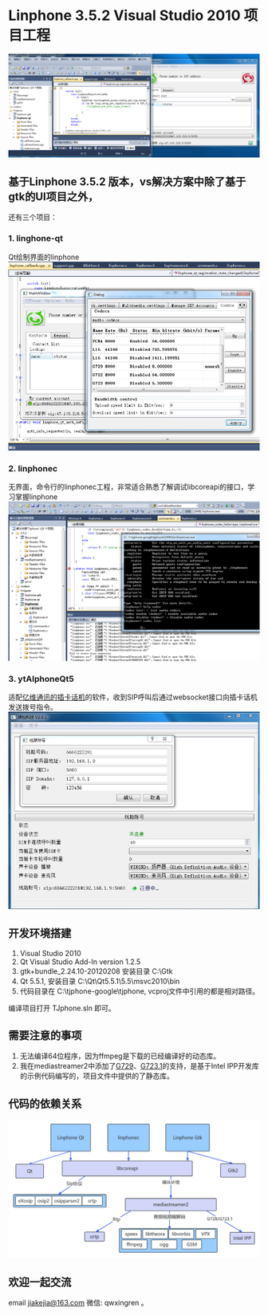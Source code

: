 # Linphone 3.5.2 Visual Studio 2010 项目工程

![screenshot](debug_linphoneqt.PNG)

## 基于Linphone 3.5.2 版本，vs解决方案中除了基于gtk的UI项目之外，
还有三个项目：

### 1. linghone-qt 
  Qt绘制界面的linphone
![screenshot](linphoneqt.PNG)

### 2. linphonec
   无界面，命令行的linphonec工程，非常适合熟悉了解调试libcoreapi的接口，学习掌握linphone
![screenshot](debug_linphonec.PNG)

### 3. ytAIphoneQt5 
  适配[亿维通讯的插卡话机](http://www.ewaytel.com/493.html)的软件，收到SIP呼叫后通过websocket接口向插卡话机发送拨号指令。
![screenshot](插卡话机.PNG)

## 开发环境搭建
1. Visual Studio 2010
2. Qt Visual Studio Add-In version 1.2.5
3. gtk+bundle_2.24.10-20120208 安装目录 C:\Gtk
4. Qt 5.5.1, 安装目录 C:\Qt\Qt5.5.1\5.5\msvc2010\bin
5. 代码目录在 C:\tjphone-google\tjphone, vcproj文件中引用的都是相对路径。

  编译项目打开 TJphone.sln 即可。
## 需要注意的事项
1. 无法编译64位程序，因为ffmpeg是下载的已经编译好的动态库。
2. 我在mediastreamer2中添加了[G729](https://github.com/qwxingren/tjphone/blob/main/linphone-3.5.2/mediastreamer2/src/linphone_g729.c)、[G723.1](https://github.com/qwxingren/tjphone/blob/main/linphone-3.5.2/mediastreamer2/src/linphone_g723.1.c)的支持，是基于Intel IPP开发库的示例代码编写的，项目文件中提供的了静态库。

## 代码的依赖关系
![screenshot](代码依赖.png)
   
## 欢迎一起交流
email <jiakejia@163.com>
微信:  qwxingren 。

